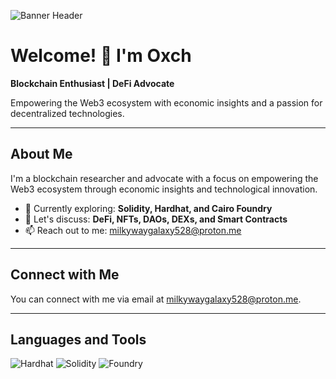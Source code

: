<!-- Banner Header -->
![Banner Header](https://imgs.search.brave.com/vogsNCAuAd2E6bDcHs5SiSELZQoyTPFVlR5mRR64QEw/rs:fit:860:0:0/g:ce/aHR0cHM6Ly9jZG4u/d2FsbHBhcGVyc2Fm/YXJpLmNvbS83MS80/MS9SNXpUdkEuanBn)

# Welcome! 👋 I'm Oxch

**Blockchain Enthusiast | DeFi Advocate**

Empowering the Web3 ecosystem with economic insights and a passion for decentralized technologies.

---

## About Me

I'm a blockchain researcher and advocate with a focus on empowering the Web3 ecosystem through economic insights and technological innovation.

- 🌱 Currently exploring: **Solidity, Hardhat, and Cairo Foundry**
- 💬 Let's discuss: **DeFi, NFTs, DAOs, DEXs, and Smart Contracts**
- 📫 Reach out to me: [milkywaygalaxy528@proton.me](mailto:milkywaygalaxy528@proton.me)

---

## Connect with Me

You can connect with me via email at [milkywaygalaxy528@proton.me](mailto:milkywaygalaxy528@proton.me).

<!-- Add your social media links here -->

---

## Languages and Tools

![Hardhat](https://hardhat.org/logo.png)
![Solidity](https://upload.wikimedia.org/wikipedia/commons/thumb/9/98/Solidity_logo.svg/1200px-Solidity_logo.svg.png)
![Foundry](https://foundrydao.com/images/foundry_logo_color.png)
<!-- Add more icons for languages and tools -->

<!-- You can add more information about your projects, achievements, or anything else you'd like to showcase -->
